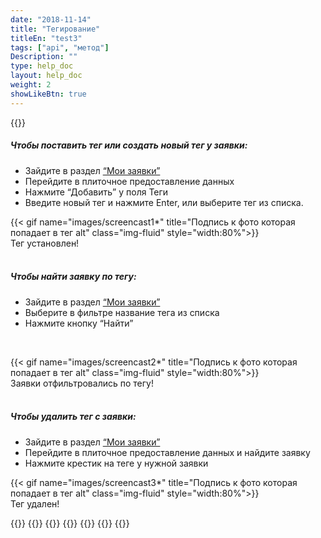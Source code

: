 ```yaml
---
date: "2018-11-14"
title: "Тегирование"
titleEn: "test3"
tags: ["api", "метод"]
Description: ""
type: help_doc
layout: help_doc
weight: 2
showLikeBtn: true
---
```


{{<alert icon="info-circle" color="alert11-light" text="Теги позволяют проще найти заявку среди других." close="false">}}


##### Чтобы поставить тег или создать новый тег у заявки:
* Зайдите в раздел <a href=" https://my.fesco.com/requests" target="_blank">“Мои заявки” </a>
* Перейдите в плиточное предоставление данных
* Нажмите “Добавить” у поля Теги
* Введите новый тег и нажмите Enter, или выберите тег из списка. <br/>

{{< gif name="images/screencast1*" title="Подпись к фото которая попадает в тег alt" class="img-fluid" style="width:80%">}}
<br/>
Тег установлен!
<br/>
<br/>
##### Чтобы найти заявку по тегу:
* Зайдите в раздел <a href=" https://my.fesco.com/requests" target="_blank">“Мои заявки” </a> 
* Выберите в фильтре название тега из списка
* Нажмите кнопку “Найти”
<br/>

{{< gif name="images/screencast2*" title="Подпись к фото которая попадает в тег alt" class="img-fluid" style="width:80%">}}
<br/>
Заявки отфильтровались по тегу!
<br/>
<br/>
##### Чтобы удалить тег с заявки:
* Зайдите в раздел <a href=" https://my.fesco.com/requests" target="_blank">“Мои заявки” </a> 
* Перейдите в плиточное предоставление данных и найдите заявку
* Нажмите крестик на теге у нужной заявки <br/>

{{< gif name="images/screencast3*" title="Подпись к фото которая попадает в тег alt" class="img-fluid" style="width:80%">}}
 <br/>
Тег удален!
 <br/>

{{<seeAlso>}}
    {{<seeAlsoItem link="/all_orders/templates_and_drafts/" text="Черновики и шаблоны">}}
    {{<seeAlsoItem link="/all_orders/errors/" text="Ошибки заявок">}}
    {{<seeAlsoItem link="/all_orders/popular_questions/" text="Как восстановить отмененную заявку?">}}
    {{<seeAlsoItem link="/all_orders/popular_questions/" text="Как скорректировать заявку?">}}
    {{<seeAlsoItem link="/all_orders/popular_questions/" text="Когда заявка перемещается в архив?">}}
{{</seeAlso>}}

